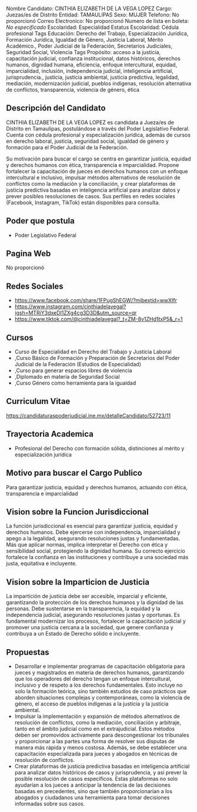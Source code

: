 Nombre Candidato: CINTHIA ELIZABETH DE LA VEGA LOPEZ
Cargo: Juezas/es de Distrito
Entidad: TAMAULIPAS
Sexo: MUJER
Telefono: No proporcionó
Correo Electronico: No proporcionó
Numero de lista en boleta: *No especificado*
Escolaridad: Especialidad
Estatus Escolaridad: Cédula profesional
Tags Educación: Derecho del Trabajo, Especialización Jurídica, Formación Jurídica, Igualdad de Género, Justicia Laboral, Mérito Académico., Poder Judicial de la Federación, Secretarios Judiciales, Seguridad Social, Violencia
Tags Propósito: acceso a la justicia, capacitación judicial, confianza institucional, datos históricos, derechos humanos, dignidad humana, eficiencia, enfoque intercultural, equidad, imparcialidad, inclusión, independencia judicial, inteligencia artificial, jurisprudencia., justicia, justicia ambiental, justicia predictiva, legalidad, mediación, modernización judicial, pueblos indígenas, resolución alternativa de conflictos, transparencia, violencia de género, ética


## Descripción del Candidato 

CINTHIA ELIZABETH DE LA VEGA LOPEZ es candidata a Jueza/es de Distrito en Tamaulipas, postulándose a través del Poder Legislativo Federal. Cuenta con cédula profesional y especialización jurídica, además de cursos en derecho laboral, justicia, seguridad social, igualdad de género y formación para el Poder Judicial de la Federación.

Su motivación para buscar el cargo se centra en garantizar justicia, equidad y derechos humanos con ética, transparencia e imparcialidad. Propone fortalecer la capacitación de jueces en derechos humanos con un enfoque intercultural e inclusivo, impulsar métodos alternativos de resolución de conflictos como la mediación y la conciliación, y crear plataformas de justicia predictiva basadas en inteligencia artificial para analizar datos y prever posibles resoluciones de casos. Sus perfiles en redes sociales (Facebook, Instagram, TikTok) están disponibles para consulta.


## Poder que postula

- Poder Legislativo Federal


## Pagina Web

No proporcionó


## Redes Sociales

- https://www.facebook.com/share/1FPugShEGW/?mibextid=wwXIfr
- https://www.instagram.com/cinthiadelavegal?igsh=MTRiY3dxeDI1ZXg4cg3D3D&utm_source=qr
- https://www.tiktok.com/@cinthiadelavegal?_t=ZM-8v1ZHd1txP5&_r=1


## Cursos

- Curso de Especialidad en Derecho del Trabajo y Justicia Laboral
- ,Curso Básico de Formación y Preparación de Secretarios del Poder Judicial de la Federación (Estudios de Especialidad)
- ,Curso para generar espacios libres de violencia
- ,Diplomado en materia de Seguridad Social
- ,Curso Género como herramienta para la igualdad


## Curriculum Vitae

https://candidaturaspoderjudicial.ine.mx/detalleCandidato/52723/11


## Trayectoria Academica

- Profesional del Derecho con formación sólida, distinciones al mérito y especialización jurídica


## Motivo para buscar el Cargo Publico

Para garantizar justicia, equidad y derechos humanos, actuando con ética, transparencia e imparcialidad


## Vision sobre la Funcion Jurisdiccional

La función jurisdiccional es esencial para garantizar justicia, equidad y derechos humanos. Debe ejercerse con independencia, imparcialidad y apego a la legalidad, asegurando resoluciones justas y fundamentadas. Más que aplicar normas, implica interpretar el Derecho con ética y sensibilidad social, protegiendo la dignidad humana. Su correcto ejercicio fortalece la confianza en las instituciones y contribuye a una sociedad más justa, equitativa e incluyente.


## Vision sobre la Imparticion de Justicia

La impartición de justicia debe ser accesible, imparcial y eficiente, garantizando la protección de los derechos humanos y la dignidad de las personas. Debe sustentarse en la transparencia, la equidad y la independencia judicial, asegurando resoluciones justas y oportunas. Es fundamental modernizar los procesos, fortalecer la capacitación judicial y promover una justicia cercana a la sociedad, que genere confianza y contribuya a un Estado de Derecho sólido e incluyente.


## Propuestas

- Desarrollar e implementar programas de capacitación obligatoria para jueces y magistrados en materia de derechos humanos, garantizando que los operadores del derecho tengan un enfoque intercultural, inclusivo y de respeto a los derechos fundamentales. Esto incluye no solo la formación teórica, sino también estudios de caso prácticos que aborden situaciones complejas y contemporáneas, como la violencia de género, el acceso de pueblos indígenas a la justicia y la justicia ambiental.
- Impulsar la implementación y expansión de métodos alternativos de resolución de conflictos, como la mediación, conciliación y arbitraje, tanto en el ámbito judicial como en el extrajudicial. Estos métodos deben ser promovidos activamente para descongestionar los tribunales y proporcionar a las partes una forma de resolver sus disputas de manera más rápida y menos costosa. Además, se debe establecer una capacitación especializada para jueces y abogados en técnicas de resolución de conflictos.
- Crear plataformas de justicia predictiva basadas en inteligencia artificial para analizar datos históricos de casos y jurisprudencia, y así prever la posible resolución de casos específicos. Estas plataformas no solo ayudarían a los jueces a anticipar la tendencia de las decisiones basadas en precedentes, sino que también proporcionarían a los abogados y ciudadanos una herramienta para tomar decisiones informadas sobre sus casos.

